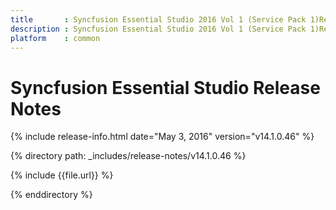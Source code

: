 ```yaml
---
title       : Syncfusion Essential Studio 2016 Vol 1 (Service Pack 1)Release Notes
description : Syncfusion Essential Studio 2016 Vol 1 (Service Pack 1)Release Notes
platform    : common
---
```


# Syncfusion Essential Studio Release Notes

{% include release-info.html date="May 3, 2016" version="v14.1.0.46" %} 

{% directory path: _includes/release-notes/v14.1.0.46 %}

{% include {{file.url}} %}

{% enddirectory %}